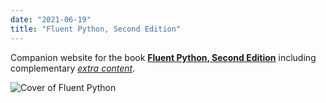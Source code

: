 ```yaml
---
date: "2021-06-19"
title: "Fluent Python, Second Edition"
---
```


Companion website for the book
**[Fluent Python, Second Edition](https://learning.oreilly.com/library/view/fluent-python-2nd/9781492056348/)**
including complementary [_extra content_](/extra/).

![Cover of Fluent Python](/images/fluent-python-cover-drop-shadow.png "Cover of Fluent Python, with a desert lizard (Pedioplanis namaquensis).")
